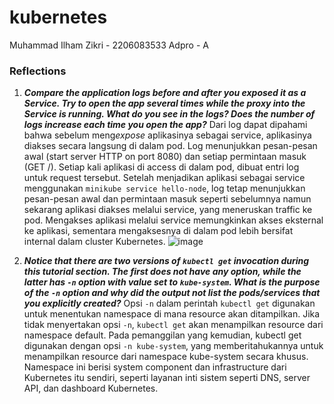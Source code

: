 # kubernetes
Muhammad Ilham Zikri - 2206083533
Adpro - A

### Reflections
1. ***Compare the application logs before and after you exposed it as a Service. Try to open the app several times while the proxy into the Service is running. What do you see in the logs? Does the number of logs increase each time you open the app?***
Dari log dapat dipahami bahwa sebelum meng*expose* aplikasinya sebagai service, aplikasinya diakses secara langsung di dalam pod. Log menunjukkan pesan-pesan awal (start server HTTP on port 8080) dan setiap permintaan masuk (GET /). Setiap kali aplikasi di access di dalam pod, dibuat entri log untuk request tersebut. Setelah menjadikan aplikasi sebagai service menggunakan `minikube service hello-node`, log tetap menunjukkan pesan-pesan awal dan permintaan masuk seperti sebelumnya namun sekarang aplikasi diakses melalui service, yang meneruskan traffic ke pod. Mengakses aplikasi melalui service memungkinkan akses eksternal ke aplikasi, sementara mengaksesnya di dalam pod lebih bersifat internal dalam cluster Kubernetes.
![image](https://github.com/ilhamzik/kubernetes/assets/124953758/2bbe7475-44c4-4bb0-a6f8-7ffbf267641b)

2. ***Notice that there are two versions of `kubectl get` invocation during this tutorial section. The first does not have any option, while the latter has `-n` option with value set to `kube-system`. What is the purpose of the `-n` option and why did the output not list the pods/services that you explicitly created?***
   Opsi `-n` dalam perintah `kubectl get` digunakan untuk menentukan namespace di mana resource akan ditampilkan. Jika tidak menyertakan opsi `-n`, `kubectl get` akan menampilkan resource dari namespace default. Pada pemanggilan yang kemudian, kubectl get digunakan dengan opsi `-n kube-system`, yang memberitahukannya untuk menampilkan resource dari namespace kube-system secara khusus. Namespace ini berisi system component dan infrastructure dari Kubernetes itu sendiri, seperti layanan inti sistem seperti DNS, server API, dan dashboard Kubernetes.

